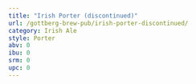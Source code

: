 ```yaml
---
title: "Irish Porter (discontinued)"
url: /gottberg-brew-pub/irish-porter-discontinued/
category: Irish Ale
style: Porter
abv: 0
ibu: 0
srm: 0
upc: 0
---
```


